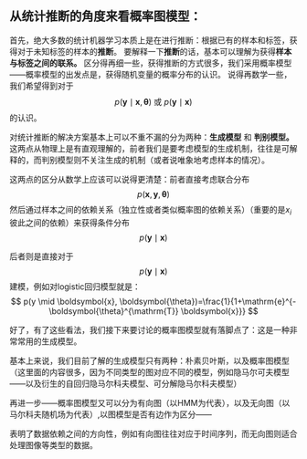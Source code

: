 
## 从统计推断的角度来看概率图模型：

首先，绝大多数的统计机器学习本质上是在进行推断：根据已有的样本和标签，获得对于未知标签的样本的**推断**。
要解释一下**推断**的话，基本可以理解为获得**样本与标签之间的联系。**
区分得再细一些，获得推断的方式很多，我们采用概率模型——概率模型的出发点是，获得随机变量的概率分布的认识。
说得再数学一些，我们希望得到对于$$
p(\boldsymbol{y} \mid \boldsymbol{x}, \boldsymbol{\theta}) \text { 或 } p(\boldsymbol{y} \mid \boldsymbol{x})
$$
的认识。

对统计推断的解决方案基本上可以不重不漏的分为两种：**生成模型** 和 **判别模型。**
这两点从物理上是有直观理解的，前者我们是要考虑模型的生成机制，往往是可解释的，而判别模型则不关注生成的机制（或者说唯象地考虑样本的情况）。

这两点的区分从数学上应该可以说得更清楚：前者直接考虑联合分布
$$
p(\boldsymbol{x}, \boldsymbol{y}, \boldsymbol{\theta})
$$
然后通过样本之间的依赖关系（独立性或者类似概率图的依赖关系）（重要的是$x_i$彼此之间的依赖）来获得条件分布
$$
p(\boldsymbol{y} \mid \boldsymbol{x})
$$

后者则是直接对于$$
p(\boldsymbol{y} \mid \boldsymbol{x})
$$建模，例如对logistic回归模型就是：
$$
p(y \mid \boldsymbol{x}, \boldsymbol{\theta})=\frac{1}{1+\mathrm{e}^{-\boldsymbol{\theta}^{\mathrm{T}} \boldsymbol{x}}}
$$

好了，有了这些看法，我们接下来要讨论的概率图模型就有落脚点了：这是一种非常常用的生成模型。

基本上来说，我们目前了解的生成模型只有两种：朴素贝叶斯，以及概率图模型（这里面的内容很多，因为不同类型的图对应不同的模型，例如隐马尔可夫模型——以及衍生的自回归隐马尔科夫模型、可分解隐马尔科夫模型）

再进一步——概率图模型又可以分为有向图（以HMM为代表），以及无向图（以马尔科夫随机场为代表）,以图模型是否有边作为区分——

表明了数据依赖之间的方向性，例如有向图往往对应于时间序列，而无向图则适合处理图像等类型的数据。


<!--stackedit_data:
eyJoaXN0b3J5IjpbMTk2NTU5NTEyMF19
-->